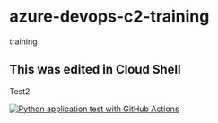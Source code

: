 # azure-devops-c2-training
training

## This was edited in Cloud Shell

Test2

[![Python application test with GitHub Actions](https://github.com/SchaafAlexander/azure-devops-c2-training/actions/workflows/main.yml/badge.svg)](https://github.com/SchaafAlexander/azure-devops-c2-training/actions/workflows/main.yml)
